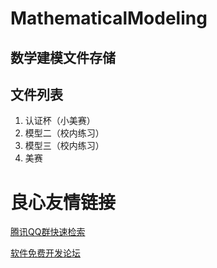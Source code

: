 # MathematicalModeling

## 数学建模文件存储

## 文件列表
1. 认证杯（小美赛）
1. 模型二（校内练习）
1. 模型三（校内练习）
1. 美赛


 # 良心友情链接

[腾讯QQ群快速检索](http://u.720life.cn/s/8cf73f7c)

[软件免费开发论坛](http://u.720life.cn/s/bbb01dc0)